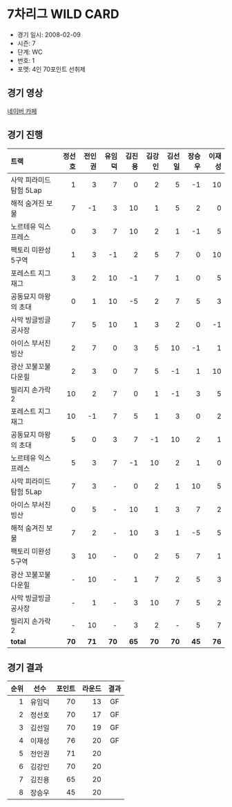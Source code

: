 # 7차리그 WILD CARD

- 경기 일시: 2008-02-09
- 시즌: 7
- 단계: WC
- 번호: 1
- 포맷: 4인 70포인트 선취제





## 경기 영상
[네이버 카페](https://cafe.naver.com/leaguekart/93)

## 경기 진행

| 트랙 | 정선호 | 전인권 | 유임덕 | 김진용 | 김강인 | 김선일 | 장승우 | 이재성 |
|:---|---:|---:|---:|---:|---:|---:|---:|---:|
| 사막 피라미드 탐험 5Lap | 1 | 3 | 7 | 0 | 2 | 5 | -1 | 10 |
| 해적 숨겨진 보물 | 7 | -1 | 3 | 10 | 1 | 5 | 2 | 0 |
| 노르테유 익스프레스 | 0 | 3 | 7 | 10 | 2 | 1 | -1 | 5 |
| 팩토리 미완성 5구역 | 1 | 3 | -1 | 2 | 5 | 7 | 0 | 10 |
| 포레스트 지그재그 | 3 | 2 | 10 | -1 | 7 | 1 | 0 | 5 |
| 공동묘지 마왕의 초대 | 0 | 1 | 10 | -5 | 2 | 7 | 5 | 3 |
| 사막 빙글빙글 공사장 | 7 | 5 | 10 | 1 | 3 | 2 | 0 | -1 |
| 아이스 부서진 빙산 | 2 | 7 | 0 | 3 | 5 | 10 | -1 | 1 |
| 광산 꼬불꼬불 다운힐 | 2 | 3 | 0 | 7 | 5 | -1 | 1 | 10 |
| 빌리지 손가락 2 | 10 | 2 | 7 | 0 | 1 | -1 | 3 | 5 |
| 포레스트 지그재그 | 10 | -1 | 7 | 5 | 1 | 3 | 0 | 2 |
| 공동묘지 마왕의 초대 | 5 | 0 | 3 | 7 | -1 | 10 | 2 | 1 |
| 노르테유 익스프레스 | 5 | 3 | 7 | -1 | 10 | 2 | 1 | 0 |
| 사막 피라미드 탐험 5Lap | 7 | 3 | - | 0 | 2 | 1 | 10 | 5 |
| 아이스 부서진 빙산 | 0 | 5 | - | 10 | 1 | 3 | 7 | 2 |
| 해적 숨겨진 보물 | 7 | 2 | - | 10 | 3 | 1 | -5 | 5 |
| 팩토리 미완성 5구역 | 3 | 10 | - | 0 | 2 | 5 | 7 | 1 |
| 광산 꼬불꼬불 다운힐 | - | 10 | - | 1 | 7 | 2 | 5 | 3 |
| 사막 빙글빙글 공사장 | - | 1 | - | 3 | 10 | 7 | 5 | 2 |
| 빌리지 손가락 2 | - | 10 | - | 3 | 2 | - | 5 | 7 |
| __total__ | __70__ | __71__ | __70__ | __65__ | __70__ | __70__ | __45__ | __76__ |




## 경기 결과

| 순위 | 선수 | 포인트 | 라운드 | 결과 |
|---:|:---:|---:|---:|:---:|
| 1 | 유임덕 | 70 | 13 | GF |
| 2 | 정선호 | 70 | 17 | GF |
| 3 | 김선일 | 70 | 19 | GF |
| 4 | 이재성 | 76 | 20 | GF |
| 5 | 전인권 | 71 | 20 |  |
| 6 | 김강인 | 70 | 20 |  |
| 7 | 김진용 | 65 | 20 |  |
| 8 | 장승우 | 45 | 20 |  |

